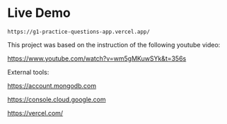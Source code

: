 # Live Demo
```
https://g1-practice-questions-app.vercel.app/
```
This project was based on the instruction of the following youtube video:


https://www.youtube.com/watch?v=wm5gMKuwSYk&t=356s

External tools:

https://account.mongodb.com

https://console.cloud.google.com

https://vercel.com/
